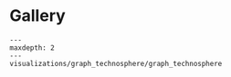 # Gallery

```{toctree}
---
maxdepth: 2
---
visualizations/graph_technosphere/graph_technosphere
```

